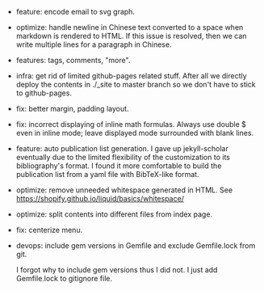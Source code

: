 - feature: encode email to svg graph.

- optimize: handle newline in Chinese text converted to a space when
  markdown is rendered to HTML. If this issue is resolved, then we can
  write multiple lines for a paragraph in Chinese.

- features: tags, comments, "more".

+ infra: get rid of limited github-pages related stuff. After all we
  directly deploy the contents in ./_site to master branch so we don't
  have to stick to github-pages.

+ fix: better margin, padding layout.

+ fix: incorrect displaying of inline math formulas.
  Always use double $ even in inline mode; leave displayed mode
  surrounded with blank lines.

+ feature: auto publication list generation.
  I gave up jekyll-scholar eventually due to the limited flexibility
  of the customization to its bibliography's format. I found it more
  comfortable to build the publication list from a yaml file with
  BibTeX-like format.

+ optimize: remove unneeded whitespace generated in HTML. See
  https://shopify.github.io/liquid/basics/whitespace/

+ optimize: split contents into different files from index page.

+ fix: centerize menu.

+ devops: include gem versions in Gemfile and exclude Gemfile.lock
  from git.

  I forgot why to include gem versions thus I did not. I just add
  Gemfile.lock to gitignore file.
